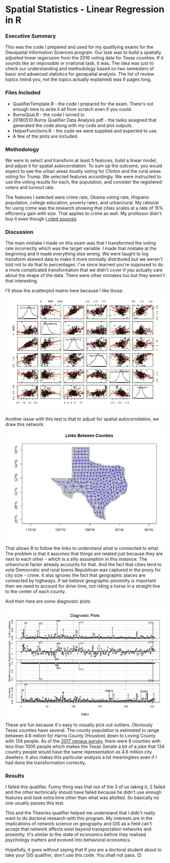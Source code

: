 # Spatial Statistics - Linear Regression in R
### Executive Summary
This was the code I prepared and used for my qualifying exams for the Geospatial Information Sciences program. Our task was to build a spatially adjusted linear regerssion from the 2016 voting data for Texas counties. If it sounds like an impossible or irrational task, it was. The idea was just to check our understanding and methodology based on two semesters of basic and advanced statistics for geospatial analysis. The list of review topics (mind you, not the topics actually explained) was 6 pages long.
### Files Included
* QualifierTemplate.R - the code I prepared for the exam. There's not enough time to write it all from scratch even if you could.
* BurnsQual.R - the code I turned in.
* 20180510 Burns Qualifier Data Analysis.pdf - the tasks assigned that generated the code along with my code and plot outputs.
* HelperFunctions.R - the code we were supplied and expected to use.
* A few of the plots are included.
### Methodology
We were to select and transform at least 5 features, build a linear model, and adjust it for spatial autocorrelation. To sum up the outcome, you would expect to see the urban areas mostly voting for Clinton and the rural areas voting for Trump. We selected features accordingly. We were instructed to use the voting results for each, the population, and consider the registered voters and turnout rate.

The features I selected were crime rate, Obama voting rate, Hispanic population, college education, poverty rates, and urban/rural. My rational for using crime was the research showing that cities scales at a rate of 15% efficiency gain with size. That applies to crime as well. My professor didn't buy it even though [I cited sources](https://medium.com/the-long-now-foundation/why-cities-live-forever-3cd451c0c48d). 
### Discussion
The main mistake I made on this exam was that I transformed the voting rate incorrectly which was the target variable. I made that mistake at the beginning and it made everything else wrong. We were taught to log transform skewed data to make it more normally distributed but we weren't told not to do that to percentages. I've since learned you're supposed to do a more complicated transformation that we didn't cover if you actually care about the shape of the data. There were other mistakes too but they weren't that interesting.

I'll show the scatterplot matrix here because I like those:
![alt text](https://github.com/LouisRBurns/spatial_statistics_linear_regression_R/blob/master/Scatterplot%20Transformed%20Variables.png "Scatterplot Matrix")

Another issue with this test is that to adjust for spatial autocorrelation, we draw this network:
![alt text](https://github.com/LouisRBurns/spatial_statistics_linear_regression_R/blob/master/Link%20Map.png "County Network")
That allows R to follow the links to understand what is connected to what. The problem is that it assumes that things are related just because they are next to each other - which is a silly assumption in this instance. The urban/rural factor already accounts for that. And the fact that cities tend to vote Democratic and rural towns Republican was captured in the proxy for city size - crime. It also ignores the fact that geographic places are connected by highways. If we believe geographic proximity is important then we need to account for drive time, not riding a horse in a straight line to the center of each county. 

And then here are some diagnostic plots: 
![alt text](https://github.com/LouisRBurns/spatial_statistics_linear_regression_R/blob/master/Diagnostic%20Plots%20Mod1.png "Diagnostic Plots")
These are fun because it's easy to visually pick out outliers. Obviously Texas counties have several. The county population is estimated to range between 4.6 million for Harris County (Houston) down to Loving County with 134 people. As of the [2017 census survey](https://en.wikipedia.org/wiki/List_of_counties_in_Texas), there were 8 counties with less than 1000 people which makes the Texas Senate a bit of a joke that 134 country people would have the same representation as 4.6 million city dwellers. It also makes this particular analysis a bit meaningless even if I had done the transformation correctly.
### Results
I failed this qualifier. Funny thing was that out of the 3 of us taking it, 2 failed and the other technically should have failed because he didn't use enough features and took extra time other than what was allotted. So basically no one usually passes this test.

This and the Theories qualifier helped me understand that I didn't really want to do doctoral research with this program. My interests are in the implications of network science on geography and GIS as a field can't accept that network affects exist beyond transportation networks and proximity. It's similar to the state of economics before they realized psychology matters and evolved into behavioral economics.

Hopefully, it goes without saying that if you are a doctoral student about to take your GIS qualifier, don't use this code. You shall not pass. :blush:
